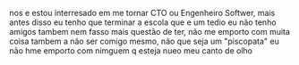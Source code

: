 nos e estou interresado em me tornar CTO ou Engenheiro Softwer, mais antes disso eu tenho que terminar a escola que e um tedio eu não tenho amigos tambem nem fasso mais questão de ter, não me emporto com muita coisa tambem a não ser comigo mesmo, não que seja um "piscopata" eu não hme emporto com nimguem q esteja nueo meu canto de olho  
